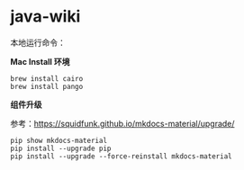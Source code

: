 # java-wiki

本地运行命令：

**Mac Install 环境**
```shell
brew install cairo
brew install pango

```

**组件升级**

参考：https://squidfunk.github.io/mkdocs-material/upgrade/
```shell
pip show mkdocs-material
pip install --upgrade pip
pip install --upgrade --force-reinstall mkdocs-material
```


